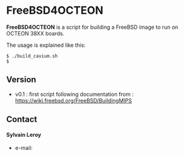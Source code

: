 FreeBSD4OCTEON
======
**FreeBSD4OCTEON** is a script for building a FreeBSD image to run on OCTEON 38XX boards.

The usage is explained like this:

```
$ ./build_cavium.sh
$
```
## Version
* v0.1 : first script following documentation from : https://wiki.freebsd.org/FreeBSD/BuildingMIPS

## Contact
#### Sylvain Leroy
* e-mail: 
